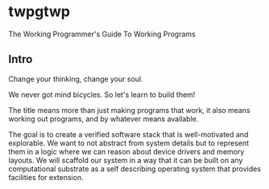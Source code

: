 # twpgtwp

The Working Programmer's Guide To Working Programs

## Intro

Change your thinking, change your soul.

We never got mind bicycles. So let's learn to build them!

The title means more than just making programs that work, it also means working out programs, and by whatever means available.

The goal is to create a verified software stack that is well-motivated and explorable. We want to not abstract from system details but to represent them in a logic where we can reason about device drivers and memory layouts. We will scaffold our system in a way that it can be built on any computational substrate as a self describing operating system that provides facilities for extension.
